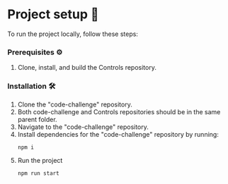 # Project setup 🚀

To run the project locally, follow these steps:

### Prerequisites ⚙️

1. Clone, install, and build the Controls repository.

### Installation 🛠️

1. Clone the "code-challenge" repository.
2. Both code-challenge and Controls repositories should be in the same parent folder.
3. Navigate to the "code-challenge" repository.
4. Install dependencies for the "code-challenge" repository by running:
   ```
   npm i
   ```
5. Run the project
   ```
   npm run start
   ```
